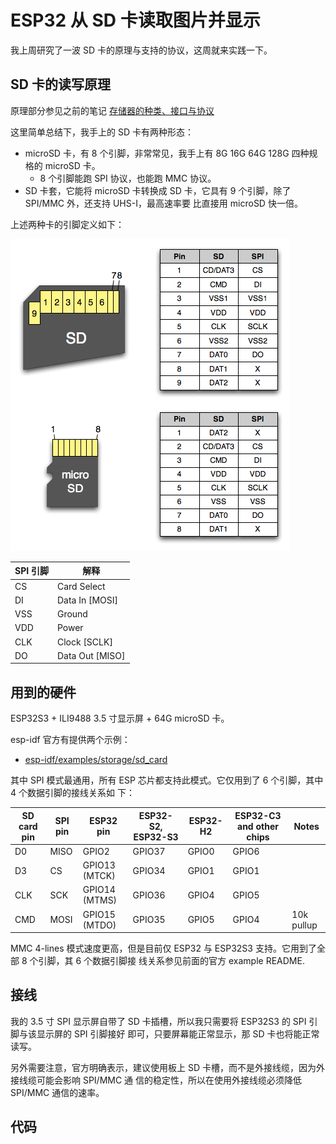 # ESP32 从 SD 卡读取图片并显示

我上周研究了一波 SD 卡的原理与支持的协议，这周就来实践一下。

## SD 卡的读写原理

原理部分参见之前的笔记 [存储器的种类、接口与协议](../interface-protocol/存储器的种类、接口与协议.md)

这里简单总结下，我手上的 SD 卡有两种形态：

- microSD 卡，有 8 个引脚，非常常见，我手上有 8G 16G 64G 128G 四种规格的 microSD 卡。
  - 8 个引脚能跑 SPI 协议，也能跑 MMC 协议。
- SD 卡套，它能将 microSD 卡转换成 SD 卡，它具有 9 个引脚，除了 SPI/MMC 外，还支持 UHS-I，最高速率要
  比直接用 microSD 快一倍。

上述两种卡的引脚定义如下：

[![](./_img/sd-card-pinout.png)](https://www.electroniccircuitsdesign.com/pinout/sd-microsd-card-pinout.html)

| SPI 引脚 | 解释            |
| -------- | --------------- |
| CS       | Card Select     |
| DI       | Data In [MOSI]  |
| VSS      | Ground          |
| VDD      | Power           |
| CLK      | Clock [SCLK]    |
| DO       | Data Out [MISO] |

## 用到的硬件

ESP32S3 + ILI9488 3.5 寸显示屏 + 64G microSD 卡。

esp-idf 官方有提供两个示例：

- [esp-idf/examples/storage/sd_card](https://github.com/espressif/esp-idf/tree/master/examples/storage/sd_card)

其中 SPI 模式最通用，所有 ESP 芯片都支持此模式。它仅用到了 6 个引脚，其中 4 个数据引脚的接线关系如
下：

| SD card pin | SPI pin | ESP32 pin     | ESP32-S2, ESP32-S3 | ESP32-H2 | ESP32-C3 and other chips | Notes      |
| ----------- | ------- | ------------- | ------------------ | -------- | ------------------------ | ---------- |
| D0          | MISO    | GPIO2         | GPIO37             | GPIO0    | GPIO6                    |
| D3          | CS      | GPIO13 (MTCK) | GPIO34             | GPIO1    | GPIO1                    |
| CLK         | SCK     | GPIO14 (MTMS) | GPIO36             | GPIO4    | GPIO5                    |
| CMD         | MOSI    | GPIO15 (MTDO) | GPIO35             | GPIO5    | GPIO4                    | 10k pullup |

MMC 4-lines 模式速度更高，但是目前仅 ESP32 与 ESP32S3 支持。它用到了全部 8 个引脚，其 6 个数据引脚接
线关系参见前面的官方 example README.

## 接线

我的 3.5 寸 SPI 显示屏自带了 SD 卡插槽，所以我只需要将 ESP32S3 的 SPI 引脚与该显示屏的 SPI 引脚接好
即可，只要屏幕能正常显示，那 SD 卡也将能正常读写。

另外需要注意，官方明确表示，建议使用板上 SD 卡槽，而不是外接线缆，因为外接线缆可能会影响 SPI/MMC 通
信的稳定性，所以在使用外接线缆必须降低 SPI/MMC 通信的速率。

## 代码
